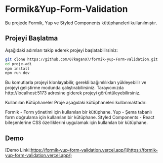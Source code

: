 # Formik&Yup-Form-Validation

Bu projede Formik, Yup ve Styled Components kütüphaneleri kullanılmıştır.

## Projeyi Başlatma

Aşağıdaki adımları takip ederek projeyi başlatabilirsiniz:

```bash
git clone https://github.com/07kagan07/formik-yup-Form-validation.git
cd proje-adi
npm install
npm run dev
```
Bu komutlarla projeyi klonlayabilir, gerekli bağımlılıkları yükleyebilir ve projeyi geliştirme modunda çalıştırabilirsiniz. Tarayıcınızda http://localhost:5173 adresine giderek projeyi görüntüleyebilirsiniz.

Kullanılan Kütüphaneler
Proje aşağıdaki kütüphaneleri kullanmaktadır:

Formik - Form yönetimi için kullanılan bir kütüphane.
Yup - Şema tabanlı form doğrulama için kullanılan bir kütüphane.
Styled Components - React bileşenlerine CSS özelliklerini uygulamak için kullanılan bir kütüphane.

## Demo

[Demo Linki:https://formik-yup-form-validation.vercel.app/](https://formik-yup-form-validation.vercel.app/)
